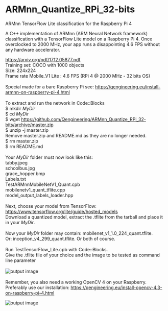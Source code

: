 # ARMnn_Quantize_RPi_32-bits
ARMnn TensorFlow Lite classification for the Raspberry Pi 4

A C++ implementation of ARMnn (ARM Neural Network framework) classification with a TensorFlow Lite model on a Raspberry Pi 4.
Once overclocked to 2000 MHz, your app runs a disappointing 4.6 FPS without any hardware accelerator.

https://arxiv.org/pdf/1712.05877.pdf <br/>
Training set: COCO with 1000 objects<br/>
Size: 224x224 <br/>
Frame rate Mobile_V1 Lite : 4.6 FPS (RPi 4 @ 2000 MHz - 32 bits OS) <br/>
<br/>
Special made for a bare Raspberry Pi see: https://qengineering.eu/install-armnn-on-raspberry-pi-4.html <br/>
<br/>
To extract and run the network in Code::Blocks <br/>
$ mkdir *MyDir* <br/>
$ cd *MyDir* <br/>
$ wget https://github.com/Qengineering/ARMnn_Quantize_RPi_32-bits/archive/master.zip <br/>
$ unzip -j master.zip <br/>
Remove master.zip and README.md as they are no longer needed. <br/> 
$ rm master.zip <br/>
$ rm README.md <br/> <br/>
Your *MyDir* folder must now look like this: <br/> 
tabby.jpeg <br/>
schoolbus.jpg <br/>
grace_hopper.bmp <br/>
Labels.txt <br/>
TestARMnnMobileNetV1_Quant.cpb <br/>
mobilenetv1_quant_tflite.cpp<br/>
model_output_labels_loader.hpp<br/>
 <br/>
Next, choose your model from TensorFlow: https://www.tensorflow.org/lite/guide/hosted_models <br/> 
Download a quantized model, extract the .tflite from the tarball and place it in your *MyDir*. <br/> <br/>
Now your *MyDir* folder may contain: mobilenet_v1_1.0_224_quant.tflite. <br/>
Or: inception_v4_299_quant.tflite. Or both of course. <br/> <br/>
Run TestTensorFlow_Lite.cpb with Code::Blocks.<br/>
Give the .tflite file of your choice and the image to be tested as command line parameter<br/> <br/>
![output image]( https://qengineering.eu/images/Command_line_options.png )<br/> <br/>
Remember, you also need a working OpenCV 4 on your Raspberry. <br/>
Preferably use our installation: https://qengineering.eu/install-opencv-4.3-on-raspberry-pi-4.html <br/>

![output image]( https://qengineering.eu/images/Schoolbus_4_6.png )
